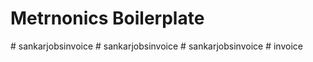 # Metrnonics Boilerplate

#   s a n k a r j o b s i n v o i c e  
 #   s a n k a r j o b s i n v o i c e  
 #   s a n k a r j o b s i n v o i c e  
 #   i n v o i c e  
 